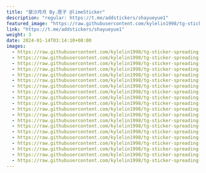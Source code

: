 ```yaml
---
title: "是沙月月 By.匣子 @limeSticker"
description: "regular: https://t.me/addstickers/shayueyue1"
featured_image: "https://raw.githubusercontent.com/kylelin1998/tg-sticker-spreading-worldwide-images/main/img/c757258f-3b7f-441a-bafc-919d5aca9fdf.jpg"
link: "https://t.me/addstickers/shayueyue1"
weight: 3
date: 2024-01-14T03:14:10+08:00
images:
  - https://raw.githubusercontent.com/kylelin1998/tg-sticker-spreading-worldwide-images/main/img/c757258f-3b7f-441a-bafc-919d5aca9fdf.jpg
  - https://raw.githubusercontent.com/kylelin1998/tg-sticker-spreading-worldwide-images/main/img/7b76dcbf-b2e3-4381-bf8e-5fc4d3093fdf.jpg
  - https://raw.githubusercontent.com/kylelin1998/tg-sticker-spreading-worldwide-images/main/img/822a6591-fe02-4240-9098-7e032b2a38cc.jpg
  - https://raw.githubusercontent.com/kylelin1998/tg-sticker-spreading-worldwide-images/main/img/54ff1278-e23d-4194-a9ff-295d9def1488.jpg
  - https://raw.githubusercontent.com/kylelin1998/tg-sticker-spreading-worldwide-images/main/img/03cdc2a0-cbd5-4186-a9ab-d3d8a861fb3a.jpg
  - https://raw.githubusercontent.com/kylelin1998/tg-sticker-spreading-worldwide-images/main/img/3b6e961c-c080-4b9d-948f-348c26ab1031.jpg
  - https://raw.githubusercontent.com/kylelin1998/tg-sticker-spreading-worldwide-images/main/img/898fa1d8-5bda-44f9-9030-1927408a0e7e.jpg
  - https://raw.githubusercontent.com/kylelin1998/tg-sticker-spreading-worldwide-images/main/img/97f4ec76-38c2-4c0a-a7e0-bde98e5ed04d.jpg
  - https://raw.githubusercontent.com/kylelin1998/tg-sticker-spreading-worldwide-images/main/img/6a8a1792-72e0-495b-a3bd-a1e3448eb937.jpg
  - https://raw.githubusercontent.com/kylelin1998/tg-sticker-spreading-worldwide-images/main/img/36f467c1-2501-4034-a01f-14cf2855cf0e.jpg
  - https://raw.githubusercontent.com/kylelin1998/tg-sticker-spreading-worldwide-images/main/img/eca0bf49-1da2-4d60-8cad-b455eb968194.jpg
  - https://raw.githubusercontent.com/kylelin1998/tg-sticker-spreading-worldwide-images/main/img/664be44e-341d-4284-b630-65edd063df76.jpg
  - https://raw.githubusercontent.com/kylelin1998/tg-sticker-spreading-worldwide-images/main/img/964a7a78-ae96-492a-a7af-56749742df6b.jpg
  - https://raw.githubusercontent.com/kylelin1998/tg-sticker-spreading-worldwide-images/main/img/65e9d4bf-5a5c-41ca-8b6c-bae567735f7d.jpg
  - https://raw.githubusercontent.com/kylelin1998/tg-sticker-spreading-worldwide-images/main/img/899a3580-3b26-4a87-8efc-bd8f2e58d9e3.jpg
  - https://raw.githubusercontent.com/kylelin1998/tg-sticker-spreading-worldwide-images/main/img/728803a6-159c-4628-8385-362cff497493.jpg
  - https://raw.githubusercontent.com/kylelin1998/tg-sticker-spreading-worldwide-images/main/img/5b904dbe-85b9-47c8-a5a8-ee3fb782dbd8.jpg
  - https://raw.githubusercontent.com/kylelin1998/tg-sticker-spreading-worldwide-images/main/img/0f0f5bb6-d9e0-476f-83c8-28b905e8bf8c.jpg
  - https://raw.githubusercontent.com/kylelin1998/tg-sticker-spreading-worldwide-images/main/img/c61aa87a-2fec-472c-9b94-03051125187c.jpg
  - https://raw.githubusercontent.com/kylelin1998/tg-sticker-spreading-worldwide-images/main/img/9c604b05-ad7c-41fd-81fb-c0e225d711d5.jpg
---
```

